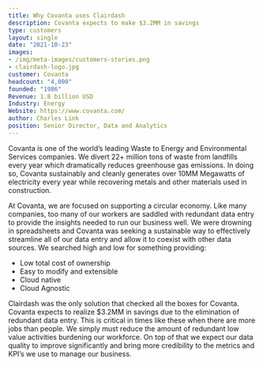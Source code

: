 ```yaml
---
title: Why Covanta uses Clairdash
description: Covanta expects to make $3.2MM in savings
type: customers
layout: single
date: "2021-10-23"
images:
- /img/meta-images/customers-stories.png
- clairdash-logo.jpg
customer: Covanta
headcount: "4,000"
founded: "1986"
Revenue: 1.8 billion USD
Industry: Energy
Website: https://www.covanta.com/
author: Charles Link
position: Senior Director, Data and Analytics
---
```



Covanta is one of the world’s leading Waste to Energy and Environmental Services companies.  We divert 22+ million tons of waste from landfills every year which dramatically reduces greenhouse gas emissions.  In doing so, Covanta sustainably and cleanly generates over 10MM Megawatts of electricity every year while recovering metals and other materials used in construction.

At Covanta, we are focused on supporting a circular economy.  Like many companies, too many of our workers are saddled with redundant data entry to provide the insights needed to run our business well.  We were drowning in spreadsheets and Covanta was seeking a sustainable way to effectively streamline all of our data entry and allow it to coexist with other data sources.  We searched high and low for something providing:

- Low total cost of ownership
- Easy to modify and extensible
- Cloud native
- Cloud Agnostic

Clairdash was the only solution that checked all the boxes for Covanta.  Covanta expects to realize $3.2MM in savings due to the elimination of redundant data entry.  This is critical in times like these when there are more jobs than people.  We simply must reduce the amount of redundant low value activities burdening our workforce.  On top of that we expect our data quality to improve significantly and bring more credibility to the metrics and KPI’s we use to manage our business.